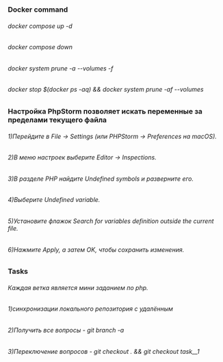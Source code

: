 ### Docker command
###### docker compose up -d  
###### docker compose down  
###### docker system prune -a --volumes -f  
###### docker stop $(docker ps -aq) && docker system prune -af --volumes

### Настройка PhpStorm позволяет искать переменные за пределами текущего файла
###### 1)Перейдите в File -> Settings (или PHPStorm -> Preferences на macOS).
###### 2)В меню настроек выберите Editor -> Inspections.
###### 3)В разделе PHP найдите Undefined symbols и разверните его.
###### 4)Выберите Undefined variable.
###### 5)Установите флажок Search for variables definition outside the current file.
###### 6)Нажмите Apply, а затем OK, чтобы сохранить изменения.

### Tasks  
###### Каждая ветка является мини заданием по php.  
###### 1)синхронизации локального репозитория с удалённым
###### 2)Получить все вопросы - git branch -a
###### 3)Переключение вопросов - git checkout . && git checkout task__1